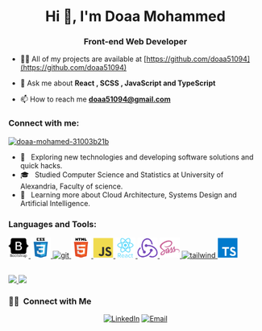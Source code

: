 <h1 align="center">Hi 👋, I'm Doaa Mohammed</h1>
<h3 align="center">Front-end Web Developer</h3>

- 👨‍💻 All of my projects are available at [https://github.com/doaa51094](https://github.com/doaa51094)

- 💬 Ask me about **React , SCSS , JavaScript and TypeScript**

- 📫 How to reach me **doaa51094@gmail.com**

<h3 align="left">Connect with me:</h3>
<p align="left">
<a href="https://linkedin.com/in/doaa-mohamed-31003b21b" target="blank"><img align="center" src="https://raw.githubusercontent.com/rahuldkjain/github-profile-readme-generator/master/src/images/icons/Social/linked-in-alt.svg" alt="doaa-mohamed-31003b21b" height="30" width="40" /></a>
</p>

- 🤔 &nbsp; Exploring new technologies and developing software solutions and quick hacks.
- 🎓 &nbsp; Studied Computer Science and Statistics at University of Alexandria, Faculty of science.
- 🌱 &nbsp; Learning more about Cloud Architecture, Systems Design and Artificial Intelligence.

<h3 align="left">Languages and Tools:</h3>
<p align="left"> <a href="https://getbootstrap.com" target="_blank" rel="noreferrer"> <img src="https://raw.githubusercontent.com/devicons/devicon/master/icons/bootstrap/bootstrap-plain-wordmark.svg" alt="bootstrap" width="40" height="40"/> </a> <a href="https://www.w3schools.com/css/" target="_blank" rel="noreferrer"> <img src="https://raw.githubusercontent.com/devicons/devicon/master/icons/css3/css3-original-wordmark.svg" alt="css3" width="40" height="40"/> </a> <a href="https://git-scm.com/" target="_blank" rel="noreferrer"> <img src="https://www.vectorlogo.zone/logos/git-scm/git-scm-icon.svg" alt="git" width="40" height="40"/> </a> <a href="https://www.w3.org/html/" target="_blank" rel="noreferrer"> <img src="https://raw.githubusercontent.com/devicons/devicon/master/icons/html5/html5-original-wordmark.svg" alt="html5" width="40" height="40"/> </a> <a href="https://developer.mozilla.org/en-US/docs/Web/JavaScript" target="_blank" rel="noreferrer"> <img src="https://raw.githubusercontent.com/devicons/devicon/master/icons/javascript/javascript-original.svg" alt="javascript" width="40" height="40"/> </a> <a href="https://reactjs.org/" target="_blank" rel="noreferrer"> <img src="https://raw.githubusercontent.com/devicons/devicon/master/icons/react/react-original-wordmark.svg" alt="react" width="40" height="40"/> </a> <a href="https://redux.js.org" target="_blank" rel="noreferrer"> <img src="https://raw.githubusercontent.com/devicons/devicon/master/icons/redux/redux-original.svg" alt="redux" width="40" height="40"/> </a> <a href="https://sass-lang.com" target="_blank" rel="noreferrer"> <img src="https://raw.githubusercontent.com/devicons/devicon/master/icons/sass/sass-original.svg" alt="sass" width="40" height="40"/> </a> <a href="https://tailwindcss.com/" target="_blank" rel="noreferrer"> <img src="https://www.vectorlogo.zone/logos/tailwindcss/tailwindcss-icon.svg" alt="tailwind" width="40" height="40"/> </a> <a href="https://www.typescriptlang.org/" target="_blank" rel="noreferrer"> <img src="https://raw.githubusercontent.com/devicons/devicon/master/icons/typescript/typescript-original.svg" alt="typescript" width="40" height="40"/> </a> </p>
<br/>

<a href="https://github.com/doaa51094">
  <img height="180em" src="https://github-readme-stats.vercel.app/api?username=doaa51094&theme=buefy&show_icons=true" />
  <img height="180em" src="https://github-readme-stats.vercel.app/api/top-langs/?username=doaa51094&theme=buefy&layout=compact" />
</a>

<br/>

<h3> 🤝🏻 &nbsp;Connect with Me </h3>

<p align="center">
<a href="https://www.linkedin.com/in/hassantali/"><img alt="LinkedIn" src="https://img.shields.io/badge/LinkedIn-Hassan%20T%20Ali-blue?style=flat-square&logo=linkedin"></a>
<a href="mailto:hassantarekha@gmail.com"><img alt="Email" src="https://img.shields.io/badge/Email-hassantarekha@gmail.com-blue?style=flat-square&logo=gmail"></a>
</p>
